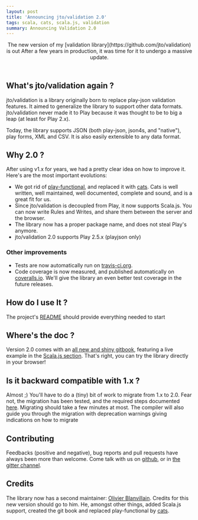```yaml
---
layout: post
title: 'Announcing jto/validation 2.0'
tags: scala, cats, scala.js, validation
summary: Announcing Validation 2.0
---
```


<header>
The new version of my [validation library](https://github.com/jto/validation) is out After a few years in production, it was time for it to undergo a massive update.
</header>

## What's jto/validation again ?

jto/validation is a library originally born to replace play-json validation features. It aimed to generalize the library to support other data formats. jto/validation never made it to Play because it was thought to be to big a leap (at least for Play 2.x).

Today, the library supports JSON (both play-json, json4s, and "native"), play forms, XML and CSV. It is also easily extensible to any data format.

## Why 2.0 ?

After using v1.x for years, we had a pretty clear idea on how to improve it. Here's are the most important evolutions:

- We got rid of [play-functional](https://github.com/playframework/playframework/tree/master/framework/src/play-functional/src/main/scala/play/api/libs/functional), and replaced it with [cats](https://github.com/typelevel/cats). Cats is well written, well maintained, well documented, complete and sound, and is a great fit for us.
- Since jto/validation is decoupled from Play, it now supports Scala.js. You can now write Rules and Writes, and share them between the server and the browser.
- The library now has a proper package name, and does not steal Play's anymore.
- jto/validation 2.0 supports Play 2.5.x (playjson only)

### Other improvements

- Tests are now automatically run on [travis-ci.org](https://travis-ci.org/jto/validation).
- Code coverage is now measured, and published automatically on [coveralls.io](https://coveralls.io/github/jto/validation). We'll give the library an even better test coverage in the future releases.


## How do I use It ?

The project's [README](https://github.com/jto/validation/blob/master/README.md) should provide everything needed to start

## Where's the doc ?

Version 2.0 comes with an [all new and shiny gitbook](http://jto.github.io/validation/docs/book/), featuring a live example in the [Scala.js section](http://jto.github.io/validation/docs/book/ScalaJsValidation.html). That's right, you can try the library directly in your browser!

## Is it backward compatible with 1.x ?

Almost ;) You'll have to do a (tiny) bit of work to migrate from 1.x to 2.0. Fear not, the migration has been tested, and the required steps documented [here](http://jto.github.io/validation/docs/book/V2MigrationGuide.html). Migrating should take a few minutes at most. The compiler will also guide you through the migration with deprecation warnings giving indications on how to migrate

## Contributing

Feedbacks (positive and negative), bug reports and pull requests have always been more than welcome. Come talk with us on [github](https://github.com/jto/validation), or in [the gitter channel](https://gitter.im/jto/validation).

## Credits

The library now has a second maintainer: [Olivier Blanvillain](https://github.com/OlivierBlanvillain).
Credits for this new version should go to him. He, amongst other things, added Scala.js support, created the git book and replaced play-functional by [cats](https://github.com/typelevel/cats).
